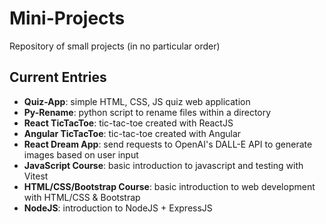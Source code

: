 # Mini-Projects
Repository of small projects (in no particular order)

## Current Entries
- **Quiz-App**: simple HTML, CSS, JS quiz web application
- **Py-Rename**: python script to rename files within a directory
- **React TicTacToe**: tic-tac-toe created with ReactJS
- **Angular TicTacToe**: tic-tac-toe created with Angular
- **React Dream App**: send requests to OpenAI's DALL-E API to generate images based on user input
- **JavaScript Course**: basic introduction to javascript and testing with Vitest
- **HTML/CSS/Bootstrap Course**: basic introduction to web development with HTML/CSS & Bootstrap
- **NodeJS**: introduction to NodeJS + ExpressJS